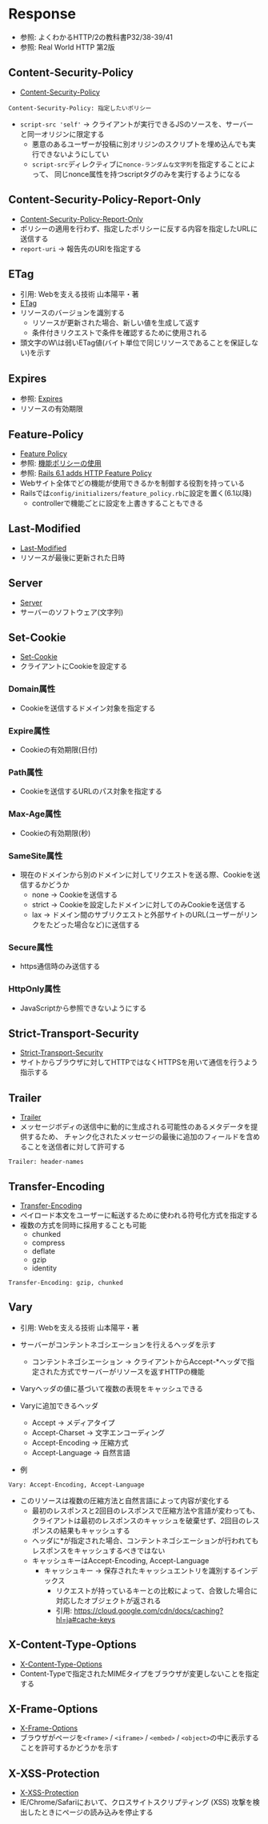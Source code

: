 # Response
- 参照: よくわかるHTTP/2の教科書P32/38-39/41
- 参照: Real World HTTP 第2版

## Content-Security-Policy
- [Content-Security-Policy](https://developer.mozilla.org/ja/docs/Web/HTTP/CSP)

```
Content-Security-Policy: 指定したいポリシー
```
- `script-src 'self'` -> クライアントが実行できるJSのソースを、サーバーと同一オリジンに限定する
  - 悪意のあるユーザーが投稿に別オリジンのスクリプトを埋め込んでも実行できないようにしてい
  - `script-src`ディレクティブに`nonce-ランダムな文字列`を指定することによって、
  同じnonce属性を持つscriptタグのみを実行するようになる

## Content-Security-Policy-Report-Only
- [Content-Security-Policy-Report-Only](https://developer.mozilla.org/ja/docs/Web/HTTP/Headers/Content-Security-Policy-Report-Only)
- ポリシーの適用を行わず、指定したポリシーに反する内容を指定したURLに送信する
- `report-uri` -> 報告先のURIを指定する

## ETag
- 引用: Webを支える技術 山本陽平・著
- [ETag](https://developer.mozilla.org/ja/docs/Web/HTTP/Headers/ETag)
- リソースのバージョンを識別する
  - リソースが更新された場合、新しい値を生成して返す
  - 条件付きリクエストで条件を確認するために使用される
- 頭文字のW\は弱いETag値(バイト単位で同じリソースであることを保証しない)を示す

## Expires
- 参照: [Expires](https://developer.mozilla.org/ja/docs/Web/HTTP/Headers/Expires)
- リソースの有効期限

## Feature-Policy
- [Feature Policy](https://developer.mozilla.org/ja/docs/Web/HTTP/Feature_Policy)
- 参照: [機能ポリシーの使用](https://developer.mozilla.org/ja/docs/Web/HTTP/Feature_Policy/Using_Feature_Policy)
- 参照: [Rails 6.1 adds HTTP Feature Policy](https://blog.saeloun.com/2019/10/01/rails-6-1-adds-http-feature-policy.html)
- Webサイト全体でどの機能が使用できるかを制御する役割を持っている
- Railsでは`config/initializers/feature_policy.rb`に設定を置く(6.1以降)
  - controllerで機能ごとに設定を上書きすることもできる

## Last-Modified
- [Last-Modified](https://developer.mozilla.org/ja/docs/Web/HTTP/Headers/Last-Modified)
- リソースが最後に更新された日時

## Server
- [Server](https://developer.mozilla.org/ja/docs/Web/HTTP/Headers/Server)
- サーバーのソフトウェア(文字列)

## Set-Cookie
- [Set-Cookie](https://developer.mozilla.org/ja/docs/Web/HTTP/Headers/Set-Cookie)
- クライアントにCookieを設定する

### Domain属性
- Cookieを送信するドメイン対象を指定する

### Expire属性
- Cookieの有効期限(日付)

### Path属性
- Cookieを送信するURLのパス対象を指定する

### Max-Age属性
- Cookieの有効期限(秒)

### SameSite属性
- 現在のドメインから別のドメインに対してリクエストを送る際、Cookieを送信するかどうか
  - none -> Cookieを送信する
  - strict -> Cookieを設定したドメインに対してのみCookieを送信する
  - lax -> ドメイン間のサブリクエストと外部サイトのURL(ユーザーがリンクをたどった場合など)に送信する

### Secure属性
- https通信時のみ送信する

### HttpOnly属性
- JavaScriptから参照できないようにする

## Strict-Transport-Security
- [Strict-Transport-Security](https://developer.mozilla.org/ja/docs/Web/HTTP/Headers/Strict-Transport-Security)
- サイトからブラウザに対してHTTPではなくHTTPSを用いて通信を行うよう指示する

## Trailer
- [Trailer](https://developer.mozilla.org/ja/docs/Web/HTTP/Headers/Trailer)
- メッセージボディの送信中に動的に生成される可能性のあるメタデータを提供するため、
  チャンク化されたメッセージの最後に追加のフィールドを含めることを送信者に対して許可する
```
Trailer: header-names
```

## Transfer-Encoding
- [Transfer-Encoding](https://developer.mozilla.org/ja/docs/Web/HTTP/Headers/Transfer-Encoding)
- ペイロード本文をユーザーに転送するために使われる符号化方式を指定する
- 複数の方式を同時に採用することも可能
  - chunked
  - compress
  - deflate
  - gzip
  - identity

```
Transfer-Encoding: gzip, chunked
```

## Vary
- 引用: Webを支える技術 山本陽平・著
- サーバーがコンテントネゴシエーションを行えるヘッダを示す
  - コンテントネゴシエーション -> クライアントからAccept-\*ヘッダで指定された方式でサーバーがリソースを返すHTTPの機能
- Varyヘッダの値に基づいて複数の表現をキャッシュできる
- Varyに追加できるヘッダ
  - Accept -> メディアタイプ
  - Accept-Charset -> 文字エンコーディング
  - Accept-Encoding -> 圧縮方式
  - Accept-Language -> 自然言語

- 例
```
Vary: Accept-Encoding, Accept-Language
```

- このリソースは複数の圧縮方法と自然言語によって内容が変化する
  - 最初のレスポンスと2回目のレスポンスで圧縮方法や言語が変わっても、
  クライアントは最初のレスポンスのキャッシュを破棄せず、2回目のレスポンスの結果もキャッシュする
  - ヘッダに\*が指定された場合、コンテントネゴシエーションが行われてもレスポンスをキャッシュするべきではない
  - キャッシュキーはAccept-Encoding, Accept-Language
    - キャッシュキー -> 保存されたキャッシュエントリを識別するインデックス
      - リクエストが持っているキーとの比較によって、合致した場合に対応したオブジェクトが返される
      - 引用: https://cloud.google.com/cdn/docs/caching?hl=ja#cache-keys

## X-Content-Type-Options
- [X-Content-Type-Options](https://developer.mozilla.org/ja/docs/Web/HTTP/Headers/X-Content-Type-Options)
- Content-Typeで指定されたMIMEタイプをブラウザが変更しないことを指定する

## X-Frame-Options
- [X-Frame-Options](https://developer.mozilla.org/ja/docs/Web/HTTP/X-Frame-Options)
- ブラウザがページを`<frame>` / `<iframe>` / `<embed>` / `<object>`の中に表示することを許可するかどうかを示す

## X-XSS-Protection
- [X-XSS-Protection](https://developer.mozilla.org/ja/docs/Web/HTTP/Headers/X-XSS-Protection)
-  IE/Chrome/Safariにおいて、クロスサイトスクリプティング (XSS) 攻撃を検出したときにページの読み込みを停止する
